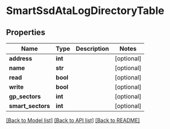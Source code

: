 # SmartSsdAtaLogDirectoryTable

## Properties
Name | Type | Description | Notes
------------ | ------------- | ------------- | -------------
**address** | **int** |  | [optional] 
**name** | **str** |  | [optional] 
**read** | **bool** |  | [optional] 
**write** | **bool** |  | [optional] 
**gp_sectors** | **int** |  | [optional] 
**smart_sectors** | **int** |  | [optional] 

[[Back to Model list]](../README.md#documentation-for-models) [[Back to API list]](../README.md#documentation-for-api-endpoints) [[Back to README]](../README.md)


